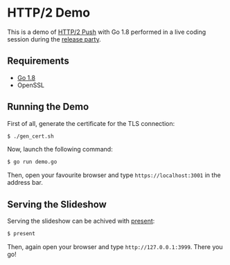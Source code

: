 # HTTP/2 Demo

This is a demo of [HTTP/2 Push](https://http2.github.io/) with Go 1.8 performed in a live coding session during the [release party](https://github.com/golang/go/wiki/Go-1.8-Release-Party).

## Requirements

- [Go 1.8](https://github.com/golang/go/releases/tag/go1.8)
- OpenSSL

## Running the Demo

First of all, generate the certificate for the TLS connection:

```bash
$ ./gen_cert.sh
```

Now, launch the following command:

```bash
$ go run demo.go
```

Then, open your favourite browser and type `https://localhost:3001` in the address bar.

## Serving the Slideshow

Serving the slideshow can be achived with [present](https://godoc.org/golang.org/x/tools/present):

```bash
$ present
```

Then, again open your browser and type `http://127.0.0.1:3999`.
There you go!
